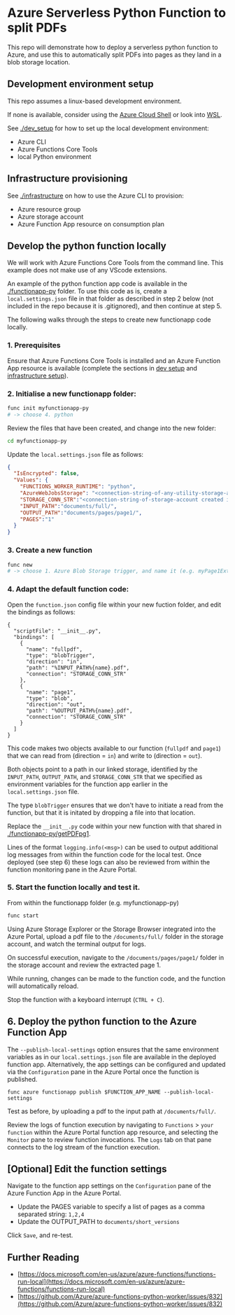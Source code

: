 # Azure Serverless Python Function to split PDFs

This repo will demonstrate how to deploy a serverless python function to Azure, and use this to automatically split PDFs into pages as they land in a blob storage location.


## Development environment setup
This repo assumes a linux-based development environment. 

If none is available, consider using the [Azure Cloud Shell](https://docs.microsoft.com/en-gb/azure/cloud-shell/quickstart) or look into [WSL](https://docs.microsoft.com/en-us/windows/wsl/install).

See [./dev_setup](./dev_setup) for how to set up the local development environment:
- Azure CLI
- Azure Functions Core Tools
- local Python environment

## Infrastructure provisioning
See [./infrastructure](./infrastructure) on how to use the Azure CLI to provision:
- Azure resource group
- Azure storage account
- Azure Function App resource on consumption plan

## Develop the python function locally
We will work with Azure Functions Core Tools from the command line. This example does not make use of any VScode extensions.

An example of the python function app code is available in the [./functionapp-py](./functionapp-py) folder. To use this code as is, create a `local.settings.json` file in that folder as described in step 2 below (not included in the repo because it is .gitignored), and then continue at step 5.

The following walks through the steps to create new functionapp code locally.

### 1. Prerequisites
Ensure that Azure Functions Core Tools is installed and an Azure Function App resource is available (complete the sections in [dev setup](dev_setup/readme.md) and [infrastructure setup](./infrastructure/readme.md)).

### 2. Initialise a new functionapp folder:
```sh
func init myfunctionapp-py
# -> choose 4. python
```

Review the files that have been created, and change into the new folder:
```sh
cd myfunctionapp-py
```

Update the `local.settings.json` file as follows:
```json
{
  "IsEncrypted": false,
  "Values": {
    "FUNCTIONS_WORKER_RUNTIME": "python",
    "AzureWebJobsStorage": "<connection-string-of-any-utility-storage-account, or same as next>",
    "STORAGE_CONN_STR":"<connection-string-of-storage-account created infrastructure setup>",
    "INPUT_PATH":"documents/full/",
    "OUTPUT_PATH":"documents/pages/page1/",
    "PAGES":"1"
  }
}
```

### 3. Create a new function

```sh
func new 
# -> choose 1. Azure Blob Storage trigger, and name it (e.g. myPage1Extractor)
```

### 4. Adapt the default function code:

Open the `function.json` config file within your new fuction folder, and edit the bindings as follows:
```
{
  "scriptFile": "__init__.py",
  "bindings": [
    {
      "name": "fullpdf",
      "type": "blobTrigger",
      "direction": "in",
      "path": "%INPUT_PATH%{name}.pdf",
      "connection": "STORAGE_CONN_STR"
    },
    {
      "name": "page1",
      "type": "blob",
      "direction": "out",
      "path": "%OUTPUT_PATH%{name}.pdf",
      "connection": "STORAGE_CONN_STR"
    }
  ]
}
```

This code makes two objects available to our function (`fullpdf` and `page1`) that we can read from (direction = `in`) and write to (direction = `out`).

Both objects point to a path in our linked storage, identified by the `INPUT_PATH`, `OUTPUT_PATH`, and `STORAGE_CONN_STR` that we specified as environment variables for the function app earlier in the `local.settings.json` file. 

The type `blobTrigger` ensures that we don't have to initiate a read from the function, but that it is initated by dropping a file into that location. 

Replace the `__init__.py` code within your new function with that shared in [./functionapp-py/getPDFpg1](./functionapp-py/getPDFpg1).

Lines of the format `logging.info(<msg>)` can be used to output additional log messages from within the function code for the local test. Once deployed (see step 6) these logs can also be reviewed from within the function monitoring pane in the Azure Portal.


### 5. Start the function locally and test it.

From within the functionapp folder (e.g. myfunctionapp-py)
```sh
func start
```

Using Azure Storage Explorer or the Storage Browser integrated into the Azure Portal, upload a pdf file to the `/documents/full/` folder in the storage account, and watch the terminal output for logs. 

On successful execution, navigate to the `/documents/pages/page1/` folder in the storage account and review the extracted page 1.

While running, changes can be made to the function code, and the function will automatically reload. 

Stop the function with a keyboard interrupt (`CTRL + C`).


## 6. Deploy the python function to the Azure Function App

The `--publish-local-settings` option ensures that the same environment variables as in our `local.settings.json` file are available in the deployed function app. Alternatively, the app settings can be configured and updated via the `Configuration` pane in the Azure Portal once the function is published.
```
func azure functionapp publish $FUNCTION_APP_NAME --publish-local-settings
```

Test as before, by uploading a pdf to the input path at `/documents/full/`.

Review the logs of function execution by navigating to `Functions` > `your function` within the Azure Portal function app resource, and selecting the `Monitor` pane to review function invocations. The `Logs` tab on that pane connects to the log stream of the function execution.

## [Optional] Edit the function settings

Navigate to the function app settings on the `Configuration` pane of the Azure Function App in the Azure Portal. 

- Update the PAGES variable to specify a list of pages as a comma separated string: `1,2,4`
- Update the OUTPUT_PATH to `documents/short_versions`

Click `Save`, and re-test.


## Further Reading
- [https://docs.microsoft.com/en-us/azure/azure-functions/functions-run-local](https://docs.microsoft.com/en-us/azure/azure-functions/functions-run-local)
- [https://github.com/Azure/azure-functions-python-worker/issues/832](https://github.com/Azure/azure-functions-python-worker/issues/832)
